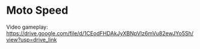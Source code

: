 # Moto Speed
Video gameplay: https://drive.google.com/file/d/1CEodFHDAkJyXBNpVlz6mVu82ewJYo5Sh/view?usp=drive_link

